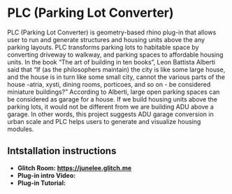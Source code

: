 # PLC (Parking Lot Converter)

  PLC (Parking Lot Converter) is geometry-based rhino plug-in that allows user to run and generate structures and housing units above the any parking layouts. PLC transforms parking lots to habitable space by converting driveway to walkway, and parking spaces to affordable housing units. In the book “The art of building in ten books”, Leon Battista Alberti said that “If (as the philosophers maintain) the city is like some large house, and the house is in turn like some small city, cannot the various parts of the house -atria, xysti, dining rooms, porticoes, and so on - be considered miniature buildings?” According to Alberti, large open parking spaces can be considered as garage for a house. If we build housing units above the parking lots, it would not be different from we are building ADU above a garage. In other words, this project suggests ADU garage conversion in urban scale and PLC helps users to generate and visualize housing modules. 
  
## Intstallation instructions


- **Glitch Room: https://junelee.glitch.me** 
- **Plug-in intro Video:** 
- **Plug-in Tutorial:**
